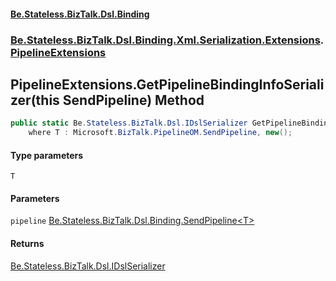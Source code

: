 #### [Be.Stateless.BizTalk.Dsl.Binding](README.md 'README')
### [Be.Stateless.BizTalk.Dsl.Binding.Xml.Serialization.Extensions](Be.Stateless.BizTalk.Dsl.Binding.Xml.Serialization.Extensions.md 'Be.Stateless.BizTalk.Dsl.Binding.Xml.Serialization.Extensions').[PipelineExtensions](PipelineExtensions.md 'Be.Stateless.BizTalk.Dsl.Binding.Xml.Serialization.Extensions.PipelineExtensions')

## PipelineExtensions.GetPipelineBindingInfoSerializer<T>(this SendPipeline<T>) Method

```csharp
public static Be.Stateless.BizTalk.Dsl.IDslSerializer GetPipelineBindingInfoSerializer<T>(this Be.Stateless.BizTalk.Dsl.Binding.SendPipeline<T> pipeline)
    where T : Microsoft.BizTalk.PipelineOM.SendPipeline, new();
```
#### Type parameters

<a name='Be.Stateless.BizTalk.Dsl.Binding.Xml.Serialization.Extensions.PipelineExtensions.GetPipelineBindingInfoSerializer_T_(thisBe.Stateless.BizTalk.Dsl.Binding.SendPipeline_T_).T'></a>

`T`
#### Parameters

<a name='Be.Stateless.BizTalk.Dsl.Binding.Xml.Serialization.Extensions.PipelineExtensions.GetPipelineBindingInfoSerializer_T_(thisBe.Stateless.BizTalk.Dsl.Binding.SendPipeline_T_).pipeline'></a>

`pipeline` [Be.Stateless.BizTalk.Dsl.Binding.SendPipeline&lt;](SendPipeline_T_.md 'Be.Stateless.BizTalk.Dsl.Binding.SendPipeline<T>')[T](PipelineExtensions.GetPipelineBindingInfoSerializer_T_(thisSendPipeline_T_).md#Be.Stateless.BizTalk.Dsl.Binding.Xml.Serialization.Extensions.PipelineExtensions.GetPipelineBindingInfoSerializer_T_(thisBe.Stateless.BizTalk.Dsl.Binding.SendPipeline_T_).T 'Be.Stateless.BizTalk.Dsl.Binding.Xml.Serialization.Extensions.PipelineExtensions.GetPipelineBindingInfoSerializer<T>(this Be.Stateless.BizTalk.Dsl.Binding.SendPipeline<T>).T')[&gt;](SendPipeline_T_.md 'Be.Stateless.BizTalk.Dsl.Binding.SendPipeline<T>')

#### Returns
[Be.Stateless.BizTalk.Dsl.IDslSerializer](https://docs.microsoft.com/en-us/dotnet/api/Be.Stateless.BizTalk.Dsl.IDslSerializer 'Be.Stateless.BizTalk.Dsl.IDslSerializer')